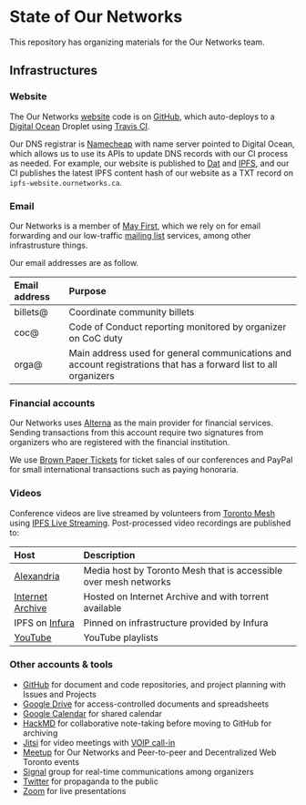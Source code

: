 # State of Our Networks

This repository has organizing materials for the Our Networks team.

## Infrastructures

### Website

The Our Networks [website](https://ournetworks.ca) code is on [GitHub](https://github.com/ournetworks/ournetworks.ca), which auto-deploys to a [Digital Ocean](https://digitalocean.com) Droplet using [Travis CI](https://travis-ci.org).

Our DNS registrar is [Namecheap](https://namecheap.com) with name server pointed to Digital Ocean, which allows us to use its APIs to update DNS records with our CI process as needed. For example, our website is published to [Dat](https://dat.foundation) and [IPFS](https://ipfs.io), and our CI publishes the latest IPFS content hash of our website as a TXT record on `ipfs-website.ournetworks.ca`.

### Email

Our Networks is a member of [May First](https://mayfirst.coop), which we rely on for email forwarding and our low-traffic [mailing list](https://lists.mayfirst.org/mailman/listinfo/ournetworks) services, among other infrastrusture things. 

Our email addresses are as follow.

| Email address | Purpose                                                                                                          |
|:--------------|:-----------------------------------------------------------------------------------------------------------------|
| billets@      | Coordinate community billets                                                                                     |
| coc@          | Code of Conduct reporting monitored by organizer on CoC duty                                                     |
| orga@         | Main address used for general communications and account registrations that has a forward list to all organizers |

### Financial accounts

Our Networks uses [Alterna](https://www.alterna.ca) as the main provider for financial services. Sending transactions from this account require two signatures from organizers who are registered with the financial institution.

We use [Brown Paper Tickets](https://www.brownpapertickets.com) for ticket sales of our conferences and PayPal for small international transactions such as paying honoraria.

### Videos

Conference videos are live streamed by volunteers from [Toronto Mesh](https://tomesh.net) using [IPFS Live Streaming](https://github.com/tomeshnet/ipfs-live-streaming). Post-processed video recordings are published to:

| Host                                                                | Description                                                      |
|:--------------------------------------------------------------------|:-----------------------------------------------------------------|
| [Alexandria](https://alexandria.tomesh.net)                         | Media host by Toronto Mesh that is accessible over mesh networks |
| [Internet Archive](https://archive.org/details/@our_networks)       | Hosted on Internet Archive and with torrent available            |
| IPFS on [Infura](https://infura.io)                                 | Pinned on infrastructure provided by Infura                      |
| [YouTube](https://www.youtube.com/channel/UCudGRFTjVGsrKF0h27GER2g) | YouTube playlists                                                |

### Other accounts & tools

- [GitHub](https://github.com/ournetworks) for document and code repositories, and project planning with Issues and Projects
- [Google Drive](https://drive.google.com/drive/folders/1nZ7GtlC8cmSGPTq1yxj7guthSkyt4n20) for access-controlled documents and spreadsheets
- [Google Calendar](https://calendar.google.com/calendar/embed?src=aers7atolh0uurlfmkoki9kikg%40group.calendar.google.com&ctz=America%2FToronto) for shared calendar
- [HackMD](https://hackmd.io) for collaborative note-taking before moving to GitHub for archiving
- [Jitsi](https://meet.jit.si/ournetworks) for video meetings with [VOIP call-in](https://meet.jit.si/static/dialInInfo.html?room=ournetworks)
- [Meetup](https://www.meetup.com/p2p-and-dweb-toronto/) for Our Networks and Peer-to-peer and Decentralized Web Toronto events
- [Signal](https://signal.org) group for real-time communications among organizers
- [Twitter](https://twitter.com/_ournetworks) for propaganda to the public
- [Zoom](https://zoom.us) for live presentations
